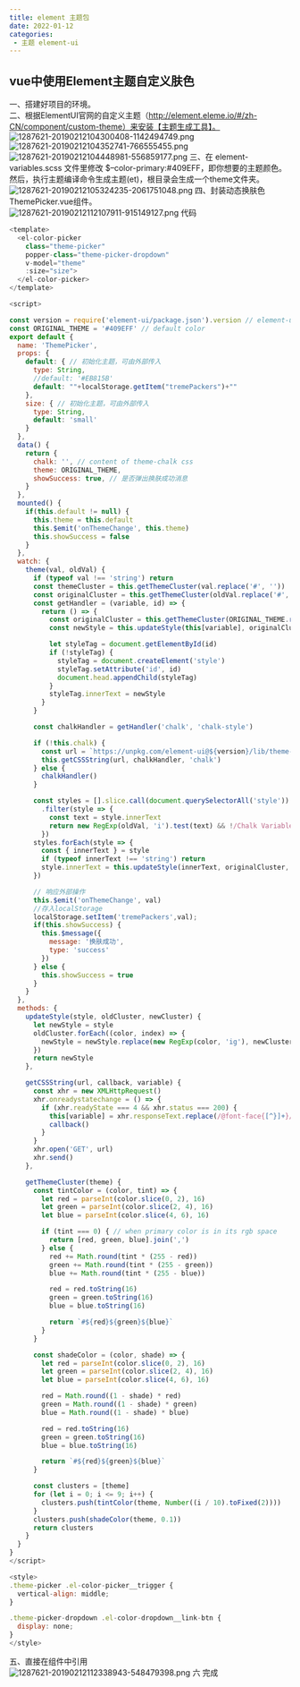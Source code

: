 ```yaml
---
title: element 主题包
date: 2022-01-12
categories:
 - 主题 element-ui
---
```

<!--
 * @Descripttion: ----描述----
 * @version: 1.0
 * @Author: 张鹏
 * @Date: 2022-01-20 16:50:44
 * @LastEditors: 张鹏
 * @LastEditTime: 2022-01-20 17:08:29
-->
## vue中使用Element主题自定义肤色
一、搭建好项目的环境。  
二、根据ElementUI官网的自定义主题（http://element.eleme.io/#/zh-CN/component/custom-theme）来安装【主题生成工具】。  
![1287621-20190212104300408-1142494749.png](https://s2.loli.net/2022/01/20/ZAzIK7Ngx9d1Eoq.png)
![1287621-20190212104352741-766555455.png](https://s2.loli.net/2022/01/20/QUYjF6HoepDsOST.png)
![1287621-20190212104448981-556859177.png](https://s2.loli.net/2022/01/20/CL5PidTmpVFQy8h.png)
三、在 element-variables.scss 文件里修改 $–color-primary:#409EFF，即你想要的主题颜色。然后，执行主题编译命令生成主题(et)，根目录会生成一个theme文件夹。  
![1287621-20190212105324235-2061751048.png](https://s2.loli.net/2022/01/20/UKMq347piFbv6Yj.png)
四、封装动态换肤色ThemePicker.vue组件。  
![1287621-20190212112107911-915149127.png](https://s2.loli.net/2022/01/20/DnjeAI28rYXmkU1.png)
代码  
```js
<template>
  <el-color-picker
    class="theme-picker"
    popper-class="theme-picker-dropdown"
    v-model="theme"
    :size="size">
  </el-color-picker>
</template>

<script>

const version = require('element-ui/package.json').version // element-ui version from node_modules
const ORIGINAL_THEME = '#409EFF' // default color
export default {
  name: 'ThemePicker',
  props: {
    default: { // 初始化主题，可由外部传入
      type: String,
      //default: '#EB815B'
      default: ""+localStorage.getItem("tremePackers")+""
    },
    size: { // 初始化主题，可由外部传入
      type: String,
      default: 'small'
    }
  },
  data() {
    return {
      chalk: '', // content of theme-chalk css
      theme: ORIGINAL_THEME,
      showSuccess: true, // 是否弹出换肤成功消息
    }
  },
  mounted() {
    if(this.default != null) {
      this.theme = this.default
      this.$emit('onThemeChange', this.theme)
      this.showSuccess = false
    }
  },
  watch: {
    theme(val, oldVal) {
      if (typeof val !== 'string') return
      const themeCluster = this.getThemeCluster(val.replace('#', ''))
      const originalCluster = this.getThemeCluster(oldVal.replace('#', ''))
      const getHandler = (variable, id) => {
        return () => {
          const originalCluster = this.getThemeCluster(ORIGINAL_THEME.replace('#', ''))
          const newStyle = this.updateStyle(this[variable], originalCluster, themeCluster)

          let styleTag = document.getElementById(id)
          if (!styleTag) {
            styleTag = document.createElement('style')
            styleTag.setAttribute('id', id)
            document.head.appendChild(styleTag)
          }
          styleTag.innerText = newStyle
        }
      }

      const chalkHandler = getHandler('chalk', 'chalk-style')

      if (!this.chalk) {
        const url = `https://unpkg.com/element-ui@${version}/lib/theme-chalk/index.css`
        this.getCSSString(url, chalkHandler, 'chalk')
      } else {
        chalkHandler()
      }

      const styles = [].slice.call(document.querySelectorAll('style'))
        .filter(style => {
          const text = style.innerText
          return new RegExp(oldVal, 'i').test(text) && !/Chalk Variables/.test(text)
        })
      styles.forEach(style => {
        const { innerText } = style
        if (typeof innerText !== 'string') return
        style.innerText = this.updateStyle(innerText, originalCluster, themeCluster)
      })

      // 响应外部操作
      this.$emit('onThemeChange', val)
      //存入localStorage
      localStorage.setItem('tremePackers',val);
      if(this.showSuccess) {
        this.$message({
          message: '换肤成功',
          type: 'success'
        })
      } else {
        this.showSuccess = true
      }
    }
  },
  methods: {
    updateStyle(style, oldCluster, newCluster) {
      let newStyle = style
      oldCluster.forEach((color, index) => {
        newStyle = newStyle.replace(new RegExp(color, 'ig'), newCluster[index])
      })
      return newStyle
    },

    getCSSString(url, callback, variable) {
      const xhr = new XMLHttpRequest()
      xhr.onreadystatechange = () => {
        if (xhr.readyState === 4 && xhr.status === 200) {
          this[variable] = xhr.responseText.replace(/@font-face{[^}]+}/, '')
          callback()
        }
      }
      xhr.open('GET', url)
      xhr.send()
    },

    getThemeCluster(theme) {
      const tintColor = (color, tint) => {
        let red = parseInt(color.slice(0, 2), 16)
        let green = parseInt(color.slice(2, 4), 16)
        let blue = parseInt(color.slice(4, 6), 16)

        if (tint === 0) { // when primary color is in its rgb space
          return [red, green, blue].join(',')
        } else {
          red += Math.round(tint * (255 - red))
          green += Math.round(tint * (255 - green))
          blue += Math.round(tint * (255 - blue))

          red = red.toString(16)
          green = green.toString(16)
          blue = blue.toString(16)

          return `#${red}${green}${blue}`
        }
      }

      const shadeColor = (color, shade) => {
        let red = parseInt(color.slice(0, 2), 16)
        let green = parseInt(color.slice(2, 4), 16)
        let blue = parseInt(color.slice(4, 6), 16)

        red = Math.round((1 - shade) * red)
        green = Math.round((1 - shade) * green)
        blue = Math.round((1 - shade) * blue)

        red = red.toString(16)
        green = green.toString(16)
        blue = blue.toString(16)

        return `#${red}${green}${blue}`
      }

      const clusters = [theme]
      for (let i = 0; i <= 9; i++) {
        clusters.push(tintColor(theme, Number((i / 10).toFixed(2))))
      }
      clusters.push(shadeColor(theme, 0.1))
      return clusters
    }
  }
}
</script>

<style>
.theme-picker .el-color-picker__trigger {
  vertical-align: middle;
}

.theme-picker-dropdown .el-color-dropdown__link-btn {
  display: none;
}
</style>
```
五、直接在组件中引用  
![1287621-20190212112338943-548479398.png](https://s2.loli.net/2022/01/20/Pm5QtsguixFkwdh.png)
六 完成